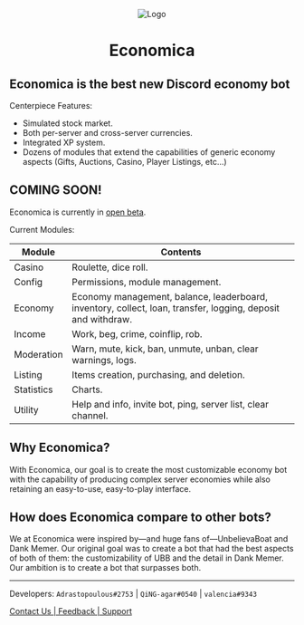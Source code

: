 <div align="center">

![Logo](https://cdn.discordapp.com/avatars/796906750569611294/34ba71dfc581a2662ec9ac250860b785.png?size=256)

# Economica

</div>

## Economica is the best new Discord economy bot

Centerpiece Features:

- Simulated stock market.
- Both per-server and cross-server currencies.
- Integrated XP system.
- Dozens of modules that extend the capabilities of generic economy<br>
  aspects (Gifts, Auctions, Casino, Player Listings, etc...)

## COMING SOON!

Economica is currently in [open beta](https://discord.gg/EsZaEvNbds).

Current Modules:

| Module     | Contents                                                                                                     |
| ---------- | ------------------------------------------------------------------------------------------------------------ |
| Casino     | Roulette, dice roll.                                                                                         |
| Config     | Permissions, module management.                                                                              |
| Economy    | Economy management, balance, leaderboard, inventory, collect, loan, transfer, logging, deposit and withdraw. |
| Income     | Work, beg, crime, coinflip, rob.                                                                             |
| Moderation | Warn, mute, kick, ban, unmute, unban, clear warnings, logs.                                                  |
| Listing    | Items creation, purchasing, and deletion.                                                                    |
| Statistics | Charts.                                                                                                      |
| Utility    | Help and info, invite bot, ping, server list, clear channel.                                                 |

## Why Economica?

With Economica, our goal is to create the most customizable economy bot with the capability of producing complex server economies while also retaining an easy-to-use, easy-to-play interface.

## How does Economica compare to other bots?

We at Economica were inspired by—and huge fans of—UnbelievaBoat and Dank Memer. Our original goal was to create a bot that had the best aspects of both of them: the customizability of UBB and the detail in Dank Memer. Our ambition is to create a bot that surpasses both.

---

Developers: `Adrastopoulous#2753` | `QiNG-agar#0540` | `valencia#9343`

[Contact Us | Feedback | Support](https://discord.gg/EsZaEvNbds)
